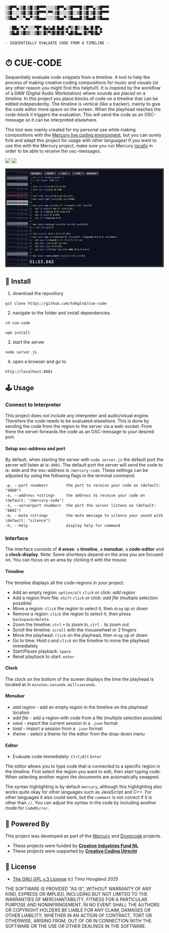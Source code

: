 ```
░▒█▀▀▄░▒█░▒█░▒█▀▀▀░░░░▒█▀▀▄░▒█▀▀▀█░▒█▀▀▄░▒█▀▀▀
░▒█░░░░▒█░▒█░▒█▀▀▀░▀▀░▒█░░░░▒█░░▒█░▒█░▒█░▒█▀▀▀
░▒█▄▄▀░░▀▄▄▀░▒█▄▄▄░░░░▒█▄▄▀░▒█▄▄▄█░▒█▄▄█░▒█▄▄▄

  ░██▄░▀▄▀░░░▀█▀░█▄▒▄█░█▄█░▄▀▒░█▒░░█▄░█░█▀▄
  ▒█▄█░▒█▒▒░░▒█▒░█▒▀▒█▒█▒█░▀▄█▒█▄▄░█▒▀█▒█▄▀

- SEQUENTIALLY EVALUATE CODE FROM A TIMELINE -
```

# ⏱ CUE-CODE

Sequentially evaluate code snippets from a timeline. A tool to help the process of making creative coding compositions for music and visuals (or any other reason you might find this helpful!). It is inspired by the workflow of a DAW (Digital Audio Workstation) where sounds are placed on a timeline. In this project you place blocks of code on a timeline that can be edited independently. The timeline is vertical (like a tracker), mainly to give the code editor more space on the screen. When the playhead reaches the code-block it triggers the evaluation. This will send the code as an OSC-message so it can be interpreted elsewhere.

This tool was mainly created for my personal use while making compositions with the [Mercury live coding environment](https://mercury.timohoogland.com/), but you can surely fork and adapt this project for usage with other languages! If you want to use this with the Mercury project, make sure you run Mercury [locally](https://tmhglnd.github.io/mercury/docs/getting-started#-without-internet) in order to be able to receive the osc-messages.

<!-- [![](https://img.shields.io/static/v1?label=Join%20the%20Discord&message=%E2%9D%A4&logo=Discord)](https://discord.gg/vt59NYU) -->
[![](https://img.shields.io/static/v1?label=Support%20on%20Ko-Fi&message=%E2%9D%A4&logo=Kofi)](https://ko-fi.com/I2I3SV7FX)
[![](https://img.shields.io/static/v1?label=Support%20on%20Patreon&message=%E2%9D%A4&logo=Patreon)](https://www.patreon.com/bePatron?u=9649817)

![](./media/screenshot.png)

## 🚀 Install

1. download the repository

`git clone https://github.com/tmhglnd/cue-code`

2. navigate to the folder and install dependencies

`cd cue-code`

`npm install`

3. start the server

`node server.js`

4. open a browser and go to

`http://localhost:8001`

## 🕹 Usage

### Connect to Interpreter

This project does not include any interpreter and audio/visual engine. Therefore the code needs to be evaluated elsewhere. This is done by sending the code from the region to the server via a web-socket. From there the server forwards the code as an OSC-message to your desired port.

#### Setup osc-address and port

By default, when starting the server with `node server.js` the default port the server will listen at is: `8001`. The default port the server will send the code to is: `4880` and the osc-address is `/mercury-code`. These settings can be adjusted by using the following flags in the terminal command:

```
-p, --port <number>        the port to receive your code on (default: "4880")
-a, --address <string>     the address to receive your code on (default: "/mercury-code")
-s, --serverport <number>  the port the server listens on (default: "8001")
-m, --mute <string>        the mute message to silence your sound with (default: "silence")
-h, --help                 display help for command
```

### Interface

The interface consists of **4 areas**: a **timeline**, a **menubar**, a **code-editor** and a **clock-display**. Note: Some shortkeys depend on the area you are focused on. You can focus on an area by clicking it with the mouse.

#### Timeline

The timeline displays all the code-regions in your project.

- Add an empty region: `option/alt` `click` or click: *add region*
- Add a region from file: `shift` `click` or click: *add file* (multiple selection possible)
- Move a region: `click` the region to select it, then `drag` up or down
- Remove a region: `click` the region to select it, then press `backspace/delete`
- Zoom the timeline: `ctrl` `+` to zoom in, `ctrl` `-` to zoom out
- Scroll the timeline: `scroll` with the mousewheel or 2 fingers
- Move the playhead: `click` on the playhead, then `drag` up or down
- Go to time: Hold `d` and `click` on the timeline to move the playhead immediately
- Start/Pause playback: `space`
- Reset playback to start: `enter`

#### Clock

The clock on the bottom of the screen displays the time the playhead is located at in `minutes:seconds.milliseconds`.

#### Menubar

- *add region* - add an empty region in the timeline on the playhead location
- *add file* - add a region with code from a file (multiple selection possible)
- *save* - export the current session in a `.json` format
- *load* - import a session from a `.json` format
- *theme* - select a theme for the editor from the drop-down menu

#### Editor

- Evaluate code immediately: `Ctrl/Alt` `Enter`

The editor allows you to type code that is connected to a specific region in the timeline. First select the region you want to edit, then start typing code. When selecting another region the documents are automatically swapped.

The syntax highlighting is by default `mercury`, although this highlighting also works quite okay for other languages such as JavaScript and C++. For other languages it also could work, but the `comment` is not correct if it is other than `//`. You can adjust the syntax in the code by including another mode for `CodeMirror`.

## 🔋 Powered By

This project was developed as part of the [Mercury](https://www.timohoogland.com/mercury-livecoding/) and [Drumcode](https://www.timohoogland.com/drum-code/) projects.

- These projects were funded by [**Creative Industries Fund NL**](https://stimuleringsfonds.nl/en/)
- These projects were supported by [**Creative Coding Utrecht**](https://creativecodingutrecht.nl/)

## 📄 License

- [The GNU GPL v.3 License](https://choosealicense.com/licenses/gpl-3.0/) (c) Timo Hoogland 2025

THE SOFTWARE IS PROVIDED "AS IS", WITHOUT WARRANTY OF ANY KIND, EXPRESS OR IMPLIED, INCLUDING BUT NOT LIMITED TO THE WARRANTIES OF MERCHANTABILITY, FITNESS FOR A PARTICULAR PURPOSE AND NONINFRINGEMENT. IN NO EVENT SHALL THE AUTHORS OR COPYRIGHT HOLDERS BE LIABLE FOR ANY CLAIM, DAMAGES OR OTHER LIABILITY, WHETHER IN AN ACTION OF CONTRACT, TORT OR OTHERWISE, ARISING FROM, OUT OF OR IN CONNECTION WITH THE SOFTWARE OR THE USE OR OTHER DEALINGS IN THE SOFTWARE.